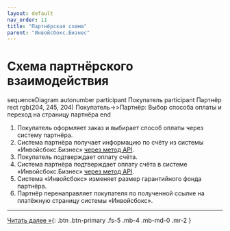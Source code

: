 ```yaml
---
layout: default
nav_order: 11
title: "Партнёрская схема"
parent: "Инвойсбокс.Бизнес"
---
```


# Схема партнёрского взаимодействия

<div class="mermaid">
sequenceDiagram
    autonumber
    participant Покупатель
    participant Партнёр
    rect rgb(204, 245, 204)
      Покупатель->>Партнёр: Выбор способа оплаты и переход на страницу партнёра
    end
</div>

1. Покупатель оформляет заказ и выбирает способ оплаты через систему партнёра.
1. Система партнёра получает информацию по счёту из системы &laquo;Инвойсбокс.Бизнес&raquo; [через метод API](/docs/business/get/).
1. Покупатель подтверждает оплату счёта.
1. Система партнёра подтверждает оплату счёта в системе &laquo;Инвойсбокс.Бизнес&raquo; [через метод API](/docs/business/confirm_payment/).
1. Система &laquo;Инвойсбокс&raquo; изменяет размер гарантийного фонда партнёра.
1. Партнёр перенаправляет покупателя по полученной ссылке на платёжную страницу системы &laquo;Инвойсбокс&raquo;.

---

[Читать далее &raquo;](/docs/dictionary/){: .btn .btn-primary .fs-5 .mb-4 .mb-md-0 .mr-2 }

